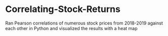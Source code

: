 # Correlating-Stock-Returns

Ran Pearson correlations of numerous stock prices from 2018-2019 against each other in Python and visualized the results with a heat map
